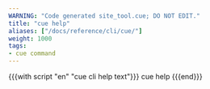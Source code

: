 ```yaml
---
WARNING: "Code generated site_tool.cue; DO NOT EDIT."
title: "cue help"
aliases: ["/docs/reference/cli/cue/"]
weight: 1000
tags:
- cue command
---
```


{{{with script "en" "cue cli help text"}}}
cue help
{{{end}}}
